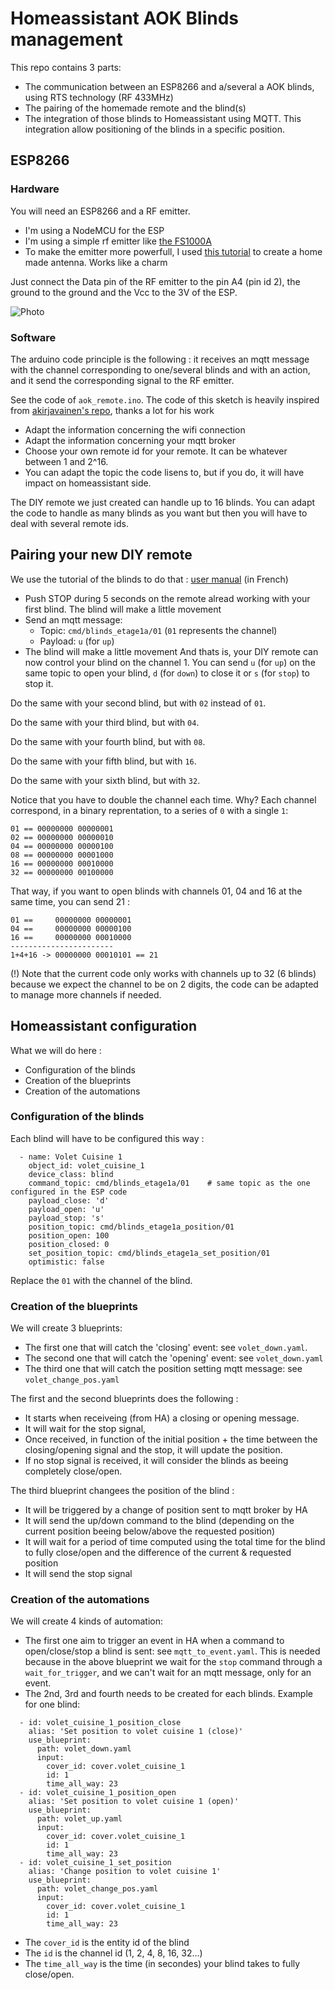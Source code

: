 # Homeassistant AOK Blinds management

This repo contains 3 parts:
- The communication between an ESP8266 and a/several a AOK blinds, using RTS technology (RF 433MHz)
- The pairing of the homemade remote and the blind(s)
- The integration of those blinds to Homeassistant using MQTT. This integration allow positioning of the blinds in a specific position.


## ESP8266

### Hardware
You will need an ESP8266 and a RF emitter. 
- I'm using a NodeMCU for the ESP 
- I'm using a simple rf emitter like [the FS1000A](https://search.brave.com/images?q=rf+433+emitter+fs1000A&source=web)
- To make the emitter more powerfull, I used [this tutorial](https://www.instructables.com/433-MHz-Coil-loaded-antenna/) to create a home made antenna. Works like a charm

Just connect the Data pin of the RF emitter to the pin A4 (pin id 2), the ground to the ground and the Vcc to the 3V of the ESP.

![Photo](nodemcu_aok.jpg)

### Software
The arduino code principle is the following : it receives an mqtt message with the channel corresponding to one/several blinds and with an action, and it send the corresponding signal to the RF emitter.

See the code of `aok_remote.ino`. The code of this sketch is heavily inspired from [akirjavainen's repo](https://github.com/akirjavainen/A-OK), thanks a lot for his work
- Adapt the information concerning the wifi connection
- Adapt the information concerning your mqtt broker
- Choose your own remote id for your remote. It can be whatever between 1 and 2^16.
- You can adapt the topic the code lisens to, but if you do, it will have impact on homeassistant side. 

The DIY remote we just created can handle up to 16 blinds. You can adapt the code to handle as many blinds as you want but then you will have to deal with several remote ids.

## Pairing your new DIY remote
We use the tutorial of the blinds to do that : [user manual](https://www.aokfrance.com/ressources/common/Notices/NOTICE_AM25_35_45-ES-E.pdf) (in French)

- Push STOP during 5 seconds on the remote alread working with your first blind. The blind will make a little movement
- Send an mqtt message: 
  - Topic: `cmd/blinds_etage1a/01` (`01` represents the channel)
  - Payload: `u` (for `up`)
- The blind will make a little movement
And thats is, your DIY remote can now control your blind on the channel 1.  You can send `u` (for `up`) on the same topic to open your blind, `d` (for `down`) to close it or `s` (for `stop`) to stop it.

Do the same with your second blind, but with `02` instead of `01`.

Do the same with your third blind, but with `04`.

Do the same with your fourth blind, but with `08`.

Do the same with your fifth blind, but with `16`.

Do the same with your sixth blind, but with `32`.

Notice that you have to double the channel each time. Why? Each channel correspond, in a binary reprentation, to a series of `0` with a single `1`:
```
01 == 00000000 00000001
02 == 00000000 00000010
04 == 00000000 00000100
08 == 00000000 00001000
16 == 00000000 00010000
32 == 00000000 00100000
```
That way, if you want to open blinds with channels 01, 04 and 16 at the same time, you can send 21 :
```
01 ==     00000000 00000001
04 ==     00000000 00000100
16 ==     00000000 00010000
-----------------------
1+4+16 -> 00000000 00010101 == 21  
```

(!) Note that the current code only works with channels up to 32 (6 blinds) because we expect the channel to be on 2 digits, the code can be adapted to manage more channels if needed. 

## Homeassistant configuration

What we will do here :
- Configuration of the blinds
- Creation of the blueprints
- Creation of the automations

### Configuration of the blinds

Each blind will have to be configured this way :
```
  - name: Volet Cuisine 1
    object_id: volet_cuisine_1
    device_class: blind
    command_topic: cmd/blinds_etage1a/01    # same topic as the one configured in the ESP code
    payload_close: 'd'
    payload_open: 'u'
    payload_stop: 's'
    position_topic: cmd/blinds_etage1a_position/01
    position_open: 100
    position_closed: 0
    set_position_topic: cmd/blinds_etage1a_set_position/01
    optimistic: false
```
Replace the `01` with the channel of the blind.  

### Creation of the blueprints
We will create 3 blueprints:
- The first one that will catch the 'closing' event: see `volet_down.yaml`. 
- The second one that will catch the 'opening' event: see `volet_down.yaml`
- The third one that will catch the position setting mqtt message: see `volet_change_pos.yaml`

The first and the second blueprints does the following : 
- It starts when receiveing (from HA) a closing or opening message. 
- It will wait for the stop signal, 
- Once received, in function of the initial position + the time between the closing/opening signal and the stop, it will update the position. 
- If no stop signal is received, it will consider the blinds as beeing completely close/open. 

The third blueprint changees the position of the blind :
- It will be triggered by a change of position sent to mqtt broker by HA 
- It will send the up/down command to the blind (depending on the current position beeing below/above the requested position)
- It will wait for a period of time computed using the total time for the blind to fully close/open and the difference of the current & requested position
- It will send the stop signal   

### Creation of the automations
We will create 4 kinds of automation:
- The first one aim to trigger an event in HA when a command to open/close/stop a blind is sent: see `mqtt_to_event.yaml`. This is needed because in the above blueprint we wait for the `stop` command through a `wait_for_trigger`, and we can't wait for an mqtt message, only for an event.
- The 2nd, 3rd and fourth needs to be created for each blinds. Example for one blind:
```
  - id: volet_cuisine_1_position_close
    alias: 'Set position to volet cuisine 1 (close)'
    use_blueprint:
      path: volet_down.yaml
      input:
        cover_id: cover.volet_cuisine_1
        id: 1
        time_all_way: 23
  - id: volet_cuisine_1_position_open
    alias: 'Set position to volet cuisine 1 (open)'
    use_blueprint:
      path: volet_up.yaml
      input:
        cover_id: cover.volet_cuisine_1
        id: 1
        time_all_way: 23
  - id: volet_cuisine_1_set_position
    alias: 'Change position to volet cuisine 1'
    use_blueprint:
      path: volet_change_pos.yaml
      input:
        cover_id: cover.volet_cuisine_1
        id: 1
        time_all_way: 23
```

  - The `cover_id` is the entity id of the blind
  - The `id` is the channel id (1, 2, 4, 8, 16, 32...)
  - The `time_all_way` is the time (in secondes) your blind takes to fully close/open.
